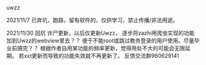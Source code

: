 uwzz


2021/11/7
已弃坑，跑路，留有软件的，仅供学习，禁止传播/非法用途。



2021/11/30
回坑
诈尸更新，以后仅更新Uwzz，
逐步将zazhi用爬虫实现的功能加到Uwzz的webview里去？？
便于不能root或跳过教务登录的用户使用。尽量毕业前搞完？？
根据作者自用某功能的频率更新，觉得用处不大的可能会无限延期。
若xxt更新而导致的功能失效就不再更新了。
反馈交流群960629141
